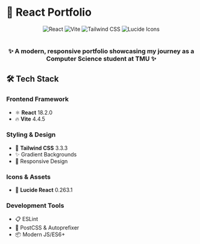 # 🚀 React Portfolio
<div align="center">
  <img src="https://img.shields.io/badge/React-18.2.0-61DAFB?style=for-the-badge&logo=react&logoColor=white" alt="React" />
  <img src="https://img.shields.io/badge/Vite-4.4.5-646CFF?style=for-the-badge&logo=vite&logoColor=white" alt="Vite" />
  <img src="https://img.shields.io/badge/Tailwind_CSS-3.3.3-38B2AC?style=for-the-badge&logo=tailwind-css&logoColor=white" alt="Tailwind CSS" />
  <img src="https://img.shields.io/badge/Lucide_Icons-0.263.1-000000?style=for-the-badge&logo=lucide&logoColor=white" alt="Lucide Icons" />
</div>
<br />
<div align="center">
  <h3>✨ A modern, responsive portfolio showcasing my journey as a Computer Science student at TMU ✨</h3>
</div>

## 🛠️ Tech Stack
### Frontend Framework
- ⚛️  **React** 18.2.0
- 🔥  **Vite** 4.4.5

### Styling & Design
- 🎨  **Tailwind CSS** 3.3.3    
- ✨  Gradient Backgrounds  
- 📱  Responsive Design    

### Icons & Assets
- 🎯  **Lucide React** 0.263.1 

### Development Tools
- 📋  ESLint               
- 🔧  PostCSS & Autoprefixer
- 📦  Modern JS/ES6+       
